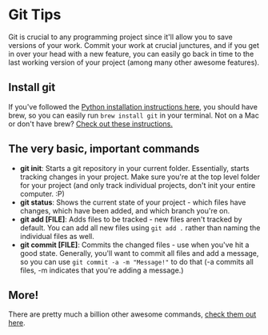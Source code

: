 # Git Tips

Git is crucial to any programming project since it'll allow you to save versions
of your work. Commit your work at crucial junctures, and if you get in over your
head with a new feature, you can easily go back in time to the last working
version of your project (among many other awesome features).

## Install git

If you've followed the [Python installation instructions
here](https://github.com/limedaring/HelloWebApp/tree/master/installation-instructions),
you should have brew, so you can easily run `brew install git` in your terminal.
Not on a Mac or don't have brew? [Check out these
instructions.](http://git-scm.com/book/en/Getting-Started-Installing-Git)

## The very basic, important commands

* **git init**: Starts a git repository in your current folder. Essentially,
  starts tracking changes in your project. Make sure you're at the top level
folder for your project (and only track individual projects, don't init your
entire computer. :P)
* **git status**: Shows the current state of your project - which files have
  changes, which have been added, and which branch you're on.
* **git add [FILE]**: Adds files to be tracked - new files aren't tracked by
  default. You can add all new files using `git add .` rather than naming the
individual files as well. 
* **git commit [FILE]**: Commits the changed files - use when you've hit a good
  state. Generally, you'll want to commit all files and add a message, so you
can use `git commit -a -m "Message!"` to do that (-a commits all files, -m
indicates that you're adding a message.)

## More!

There are pretty much a billion other awesome commands, [check them out
here](http://gitref.org/). 
